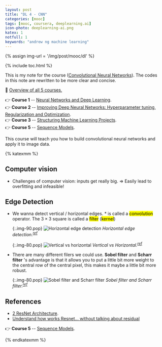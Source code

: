 ```yaml
---
layout: post
title: "DL 4 - CNN"
categories: [mooc]
tags: [mooc, coursera, deeplearning.ai]
icon-photo: deeplearning-ai.png
katex: 1
notfull: 1
keywords: "andrew ng machine learning"
---
```


{% assign img-url = '/img/post/mooc/dl' %}

{% include toc.html %}

This is my note for the course ([Convolutional Neural Networks](https://www.coursera.org/learn/convolutional-neural-networks?specialization=deep-learning)). The codes in this note are rewritten to be more clear and concise.

🎯 [Overview of all 5 courses.](/deeplearning-ai)

👉 **Course 1** -- [Neural Networks and Deep Learning](/deeplearning-ai-course-1).<br />
👉 **Course 2** -- [Improving Deep Neural Networks: Hyperparameter tuning, Regularization and Optimization](/deeplearning-ai-course-2).<br />
👉 **Course 3** -- [Structuring Machine Learning Projects](/deeplearning-ai-course-3).<br />
👉 **Course 5** -- [Sequence Models](/deeplearning-ai-course-5).

This course will teach you how to build convolutional neural networks and apply it to image data.

{% katexmm %}

## Computer vision

- Challenges of computer vision: inputs get really big. $\Rightarrow$ Easily lead to overfitting and infeasible!

## Edge Detection

- We wanna detect vertical / horizontal edges. $*$ is called a <mark>convolution</mark> operator. The $3\times 3$ square is called a <mark>filter</mark> (<mark>kernel</mark>)

    {:.img-90.pop}
    ![Horizontal edge detection]({{img-url}}/edge_detection.png)
    _Horizontal edge detection.<sup>[ref](http://datahacker.rs/edge-detection-extended/)</sup>_

    {:.img-80.pop}
    ![Vertical vs horizontal]({{img-url}}/verticle_horizontal.png)
    _Vertical vs Horizontal.<sup>[ref](http://datahacker.rs/edge-detection-extended/)</sup>_

- There are many different filers we could use. __Sobel filter__ and __Scharr filter__ 's advantage is that it allows you to put a little bit more weight to the central row of the central pixel, this makes it maybe a little bit more robust.

    {:.img-80.pop}
    ![Sobel filter and Scharr filter]({{img-url}}/conv_3_filtri_sobel_sch.png)
    _Sobel filter and Scharr filter.<sup>[ref](http://datahacker.rs/edge-detection-extended/)</sup>_


## References

- [2 ResNet Architecture](https://www.youtube.com/watch?v=0tBPSxioIZE).
- [Understand how works Resnet… without talking about residual](https://medium.com/@pierre_guillou/understand-how-works-resnet-without-talking-about-residual-64698f157e0c)


👉 **Course 5** -- [Sequence Models](/deeplearning-ai-course-5).

{% endkatexmm %}